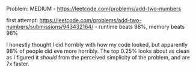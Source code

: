 Problem: MEDIUM - https://leetcode.com/problems/add-two-numbers

first attempt: https://leetcode.com/problems/add-two-numbers/submissions/943432164/ - runtime beats 98%, memory beats 96%


I honestly thought I did horribly with how my code looked, but apparently 98% of people did eve more horribly. The top 0.25% looks about as clean as I figured it *should* from the perceived simplicity of the problem, and are 7x faster.
